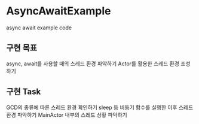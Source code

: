 # AsyncAwaitExample
 async await example code

## 구현 목표
 async, await를 사용할 때의 스레드 환경 파악하기
 Actor를 활용한 스레드 환경 조성하기
 
## 구현 Task
 GCD의 종류에 따른 스레드 환경 확인하기
 sleep 등 비동기 함수를 실행한 이후 스레드 환경 파악하기
 MainActor 내부의 스레드 상황 파악하기 
